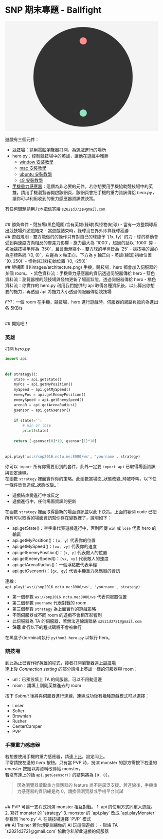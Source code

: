 # SNP 期末專題 - Ballfight

![](images/arena.png)  

遊戲有三個元件：
- [競技場](http://snp2016.nctu.me/)：請用電腦瀏覽器打開，為遊戲進行的場所
- hero.py：控制競技場中的英雄，讓他在遊戲中獲勝
    - [window 安裝教學](install/ballfight-ubuntu.md)
    - [mac 安裝教學](install/ballfight-mac.md)
    - [ubuntu 安裝教學](install/ballfight-ubuntu.md)
    - [c9 安裝教學](install/ballfight-c9.md)
- [手機重力感應器](http://snp2016.nctu.me/gsensor.html)：這個為非必要的元件。若你想要用手機協助競技場中的英雄，請用手機瀏覽器開啟該網頁，該網頁會把手機的重力資訊傳給 _hero.py_，讓你可以利用收到的重力感應器資訊做決策。


有任何問題請用力地把信寄給 `s2821d3721@gmail.com`



<br>
## 勝負條件
- 競技場(黑色範圍)含有英雄(綠球)與怪物(紅球)
- 當有一方整顆球超出競技場外遊戲結束
- 當遊戲結束時，綠球沒在界外即算綠球獲勝



<br>
## 遊戲規則
- 雙方能做的的操作只有對自己的球施予 `[fx, fy]` 的力
- 球的移動會受到與速度方向相反的摩差力影響
- 施力最大為 `1000`，超過的話以 `1000` 算
- 初始競技場半徑為 `350`，且會漸漸縮小
- 雙方球的半徑皆為 `25`
- 競技場的圓心為座標系統 `(0, 0)`，右邊為 x 軸正向，下方為 y 軸正向
- 英雄(綠球)初始位置 `(0, 250)`
- 怪物(紅球)初始位置 `(0, -250)`



<br>
## 架構圖
![](images/architecture.png)  
手機，競技場，hero 都會加入伺服器的某個 room。  
- 紫色資料流：手機重力感應器的資訊透過伺服器傳給 hero
- 藍色資料流：瀏覽器裡的競技場與怪物更新了場面狀態，透過伺服器傳給 hero
- 橘色資料流：你實作的 hero.py 利用我們提供的 api 取得各種資訊後，以此算出你想要的施力，再透過 api 將施力大小透過伺服器傳給競技場

_FYI_：一個 room 在手機，競技場，hero 進行遊戲時，伺服器的網路負擔約為進出各 5KB/s



<br>
## 開始吧！


### 英雄
打開 _hero.py_
```python
import api


def strategy():
    state = api.getState()
    myPos = api.getMyPosition()
    mySpeed = api.getMySpeed()
    enemyPos = api.getEnemyPosition()
    enemySpeed = api.getEnemySpeed()
    arenaR = api.getArenaRadius()
    gsensor = api.getGsensor()

    if state!='':
        # Win or lose
        print(state)

    return [-gsensor[0]*10, gsensor[1]*10]


api.play('ws://snp2016.nctu.me:8080/ws', 'yourname', strategy)
```
你可以 `import` 所有你需要用到的套件，此外一定要 `import api` 已取得場面資訊與設定連線。  
在函數 `strategy` 裡面實作你的策略。此函數當場面_狀態改變_時被呼叫。以下任一條件皆會造成_狀態改變_：  
- 遊戲結束變進行中或反之
- 遊戲進行中，任何場面資訊的更新

在函數 `strategy` 裡面取得最新的場面資訊並以此下決策。上面的範例 code 已把所有可以取得的場面資訊幫你存在變數裡了，說明如下：  
- api.getState()：空字串代表遊戲進行中，否則回傳 `win` 或 `lose` 代表 hero 的輸贏
- api.getMyPosition()：`[x, y]` 代表你的位置
- api.getMySpeed()：`[vx, vy]` 代表你的速度
- api.getEnemyPosition()：`[x, y]` 代表敵人的位置
- api.getEnemySpeed()：`[vx, vy]` 代表敵人的速度
- api.getArenaRadius()：一個浮點數代表半徑
- api.getGsensor()：`[gx, gy]` 代表手機重力感應器的資訊


連線：  
`api.play('ws://snp2016.nctu.me:8080/ws', 'yourname', strategy)`  
- 第一個參數 `ws://snp2016.nctu.me:8080/ws` 代表伺服器位置
- 第二個參數 `yourname` 代表對戰的 room
- 第三個參數 `strategy` 為上面實作的遊戲策略
- 不同伺服器或不同 room 的遊戲不會相互影響到
- 此伺服器為 TA 的伺服器，若無法連線請聯絡 `s2821d3721@gmail.com`
- __注意__ 此行以下的程式碼將不會被執行


在黑盒子(terminal)執行 `python3 hero.py` 以執行 hero。


### 競技場
到此為止已實作好英雄的程式，接者打開瀏覽器連上[競技場](http://snp2016.nctu.me/)  
連上後 _Connection setting_ 的部分請填上英雄一樣的伺服器與 room： 
- url：已預設填上 TA 的伺服器，可以不用動這邊
- room：請填上剛剛英雄進去的 room


按下 _Submit_ 後將與伺服器進行連線，連線成功後有幾種遊戲模式可以選擇：
- Loser
- Softer
- Brownian
- Rusher
- CenterCamper
- PVP


### 手機重力感應器
若想要使用手機的重力感應器，請連上[此](http://snp2016.nctu.me/gsensor.html)。設定同上。  
平常請按左邊的 _hero_ 按鈕。只有當 PVP 時，扮演 monster 的那方需按下右邊的 _monster_ 按鈕以將資料改傳給 monster。  
若沒有連上的話 `api.getGsensor()` 的結果將為 `[0, 0]`。  
> 因為瀏覽器讀取重力個應器的 feature 尚不是廣泛支援。若連線後，手機重力感應器的資訊總是為 0，請換個瀏覽器或手機平台試試  



<br>
## PVP
可讓一支程式扮演 monster 相互對戰。  
1. api 的使用方式同單人遊戲。  
2. 寫好 monster 的 `strategy`  
3. monster 的 `api.play` 改成 `api.playMonster` 參數同 `hero.py`  
4. 在競技場選擇 `PVP` 模式  



<br>
## AI Trainer
若你想要訓練你的 AI 玩這個遊戲：  
- 聯絡 TA `s2821d3721@gmail.com` 協助你私架此遊戲的伺服器
